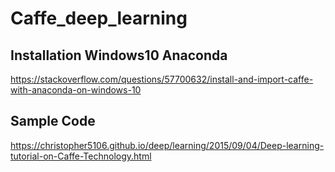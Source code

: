# Caffe_deep_learning
## Installation Windows10 Anaconda
https://stackoverflow.com/questions/57700632/install-and-import-caffe-with-anaconda-on-windows-10
## Sample Code
https://christopher5106.github.io/deep/learning/2015/09/04/Deep-learning-tutorial-on-Caffe-Technology.html

